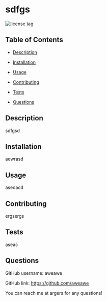 # sdfgs
  
  ![license tag](https://img.shields.io/badge/license-choice1-green)
  
  ## Table of Contents

  * [Description](#description)
  
  * [Installation](#installation)
  
  * [Usage](#usage)
  
  * [Contributing](#contributing)
  
  * [Tests](#tests)
  
  * [Questions](#questions)
  
  ## Description
  sdfgsd

  ## Installation
  aewrasd
  
  ## Usage
  asedacd
  
  ## Contributing
  ergsergs
  
  ## Tests
  aseac
  
  ## Questions
  GitHub username: aweawe

  GitHub link: https://github.com/aweawe

  You can reach me at argers for any questions!
  